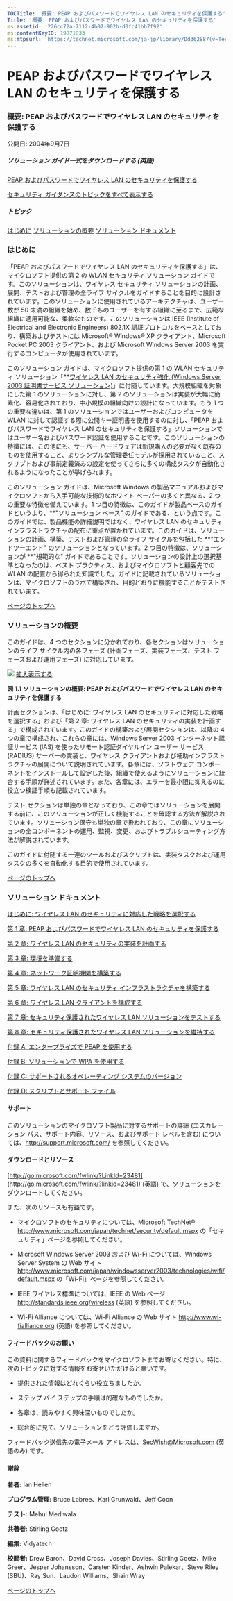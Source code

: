 ```yaml
---
TOCTitle: '概要: PEAP およびパスワードでワイヤレス LAN のセキュリティを保護する'
Title: '概要: PEAP およびパスワードでワイヤレス LAN のセキュリティを保護する'
ms:assetid: '226cc72a-7112-4b07-902b-d0fc41bb7f92'
ms:contentKeyID: 19871833
ms:mtpsurl: 'https://technet.microsoft.com/ja-jp/library/Dd362887(v=TechNet.10)'
---
```


PEAP およびパスワードでワイヤレス LAN のセキュリティを保護する
==============================================================

### 概要: PEAP およびパスワードでワイヤレス LAN のセキュリティを保護する

公開日: 2004年9月7日

##### **ソリューション ガイド一式をダウンロードする** (英語)

[PEAP およびパスワードでワイヤレス LAN のセキュリティを保護する](http://www.microsoft.com/downloads/details.aspx?familyid=60c5d0a1-9820-480e-aa38-63485eca8b9b&displaylang=en)

[セキュリティ ガイダンスのトピックをすべて表示する](http://www.microsoft.com/japan/security/guidance/topics/default.mspx)

##### トピック

[](#ecaa)[はじめに](#ecaa)
[](#ebaa)[ソリューションの概要](#ebaa)
[](#eaaa)[ソリューション ドキュメント](#eaaa)

### はじめに

「PEAP およびパスワードでワイヤレス LAN のセキュリティを保護する」は、マイクロソフト提供の第 2 の WLAN セキュリティ ソリューション ガイドです。このソリューションは、ワイヤレス セキュリティ ソリューションの計画、展開、テストおよび管理の全ライフ サイクルをガイドすることを目的に設計されています。このソリューションに使用されているアーキテクチャは、ユーザー数が 50 未満の組織を始め、数千ものユーザーを有する組織に至るまで、広範な組織に適用可能な、柔軟なものです。このソリューションは IEEE (Institute of Electrical and Electronic Engineers) 802.1X 認証プロトコルをベースとしており、構築およびテストには Microsoft® Windows® XP クライアント、Microsoft Pocket PC 2003 クライアント、および Microsoft Windows Server 2003 を実行するコンピュータが使用されています。

このソリューション ガイドは、マイクロソフト提供の第 1 の WLAN セキュリティ ソリューション「**[ワイヤレス LAN のセキュリティ強化 (Windows Server 2003 証明書サービス ソリューション)](https://technet.microsoft.com/ja-jp/library/30f90d1c-7faa-432f-b6c8-d4927fe36229(v=TechNet.10))」に付随しています。大規模組織を対象にした第 1 のソリューションに対し、第 2 のソリューションは実装が大幅に簡素化、容易化されており、中小規模の組織向けの設計になっています。もう 1 つの重要な違いは、第 1 のソリューションではユーザーおよびコンピュータを WLAN に対して認証する際に公開キー証明書を使用するのに対し、「PEAP およびパスワードでワイヤレス LAN のセキュリティを保護する」ソリューションではユーザー名およびパスワード認証を使用することです。このソリューションの特徴には、この他にも、サーバー ハードウェアは新規購入の必要がなく既存のものを使用すること、よりシンプルな管理委任モデルが採用されていること、スクリプトおよび事前定義済みの設定を使ってさらに多くの構成タスクが自動化されるようになったことが挙げられます。

このソリューション ガイドは、Microsoft Windows の製品マニュアルおよびマイクロソフトから入手可能な技術的なホワイト ペーパーの多くと異なる、2 つの重要な特徴を備えています。1 つ目の特徴は、このガイドが製品ベースのガイドというより、**"ソリューション ベース" のガイドである、という点です。このガイドでは、製品機能の詳細説明ではなく、ワイヤレス LAN のセキュリティ インフラストラクチャの配布に重点が置かれています。このガイドは、ソリューションの計画、構築、テストおよび管理の全ライフ サイクルを包括した **"エンドツーエンド" のソリューションとなっています。2 つ目の特徴は、ソリューションが **"規範的な" ガイドであることです。ソリューションの設計上の選択基準となったのは、ベスト プラクティス、およびマイクロソフトと顧客先での WLAN の配置から得られた知識でした。ガイドに記載されているソリューションは、マイクロソフトのラボで構築され、目的どおりに機能することがテストされています。

[](#mainsection)[ページのトップへ](#mainsection)

### ソリューションの概要

このガイドは、4 つのセクションに分かれており、各セクションはソリューションのライフ サイクル内の各フェーズ (計画フェーズ、実装フェーズ、テスト フェーズおよび運用フェーズ) に対応しています。

![](images/Dd362887.PEAP_001(ja-jp,TechNet.10).gif)
[拡大表示する](https://technet.microsoft.com/ja-jp/dd362887.peap_001_big(ja-jp,technet.10).gif)

**図 1.1 ソリューションの概要: PEAP およびパスワードでワイヤレス LAN のセキュリティを保護する**

計画セクションは、「はじめに: ワイヤレス LAN のセキュリティに対応した戦略を選択する」および「第 2 章: ワイヤレス LAN のセキュリティの実装を計画する」で構成されています。このガイドの構築および展開セクションは、以降の 4 つの章で構成され、これらの章には、Windows Server 2003 インターネット認証サービス (IAS) を使ったリモート認証ダイヤルイン ユーザー サービス (RADIUS) サーバーの実装と、ワイヤレス クライアントおよび補助インフラストラクチャの展開について説明されています。各章には、ソフトウェア コンポーネントをインストールして設定した後、組織で使えるようにソリューションに統合する手順が詳述されています。また、各章には、エラーを最小限に抑えるのに役立つ検証手順も記載されています。

テスト セクションは単独の章となっており、この章ではソリューションを展開する前に、このソリューションが正しく機能することを確認する方法が解説されています。ソリューション保守も単独の章で扱われており、この章にソリューションの全コンポーネントの運用、監視、変更、およびトラブルシューティング方法が解説されています。

このガイドに付随する一連のツールおよびスクリプトは、実装タスクおよび運用タスクの多くを自動化する目的で使用されています。

[](#mainsection)[ページのトップへ](#mainsection)

### ソリューション ドキュメント

[はじめに: ワイヤレス LAN のセキュリティに対応した戦略を選択する](https://technet.microsoft.com/ja-jp/library/0727cb2f-68ce-4970-bfbc-fdd72fa1f758(v=TechNet.10))

[第 1 章: PEAP およびパスワードでワイヤレス LAN のセキュリティを保護する](https://technet.microsoft.com/ja-jp/library/0d372fea-5d1c-4f16-9b7f-bb8bd47da177(v=TechNet.10))

[第 2 章: ワイヤレス LAN のセキュリティの実装を計画する](https://technet.microsoft.com/ja-jp/library/dd6819dc-1980-4be9-95a7-7403d795f242(v=TechNet.10))

[第 3 章: 環境を準備する](https://technet.microsoft.com/ja-jp/library/9f5c799f-370a-4c02-b584-03a7117aaa71(v=TechNet.10))

[第 4 章: ネットワーク証明機関を構築する](https://technet.microsoft.com/ja-jp/library/7b912df6-a538-4298-b678-1ef86282a795(v=TechNet.10))

[第 5 章: ワイヤレス LAN のセキュリティ インフラストラクチャを構築する](https://technet.microsoft.com/ja-jp/library/10ce1bd1-3d28-45b5-84e7-2fe49fa43fc8(v=TechNet.10))

[第 6 章: ワイヤレス LAN クライアントを構成する](https://technet.microsoft.com/ja-jp/library/7d3ff020-a7d8-435d-bf39-7b9980443bba(v=TechNet.10))

[第 7 章: セキュリティ保護されたワイヤレス LAN ソリューションをテストする](https://technet.microsoft.com/ja-jp/library/f29375f6-a7ab-4b84-96ba-6e973466af4b(v=TechNet.10))

[第 8 章: セキュリティ保護されたワイヤレス LAN ソリューションを維持する](https://technet.microsoft.com/ja-jp/library/499dfed8-f907-4528-ae7b-98797cb26282(v=TechNet.10))

[付録 A: エンタープライズで PEAP を使用する](https://technet.microsoft.com/ja-jp/library/eb78ce02-b67d-4e06-9646-670fc203a400(v=TechNet.10))

[付録 B: ソリューションで WPA を使用する](https://technet.microsoft.com/ja-jp/library/dc7cf510-5e8d-4e80-a63a-5635c4348b64(v=TechNet.10))

[付録 C: サポートされるオペレーティング システムのバージョン](https://technet.microsoft.com/ja-jp/library/5ff30347-0423-47cc-b338-59a4e27e6b0c(v=TechNet.10))

[付録 D: スクリプトとサポート ファイル](https://technet.microsoft.com/ja-jp/library/60333ee4-a9c2-4fdc-b10b-6af2408dcd8e(v=TechNet.10))

#### サポート

このソリューションのマイクロソフト製品に対するサポートの詳細 (エスカレーション パス、サポート内容、リソース、およびサポート レベルを含む) については、<http://support.microsoft.com/> を参照してください。

#### ダウンロードとリソース

[http://go.microsoft.com/fwlink/?LinkId=23481](http://go.microsoft.com/fwlink/?linkid=23481) (英語) で、ソリューションをダウンロードしてください。

また、次のリソースも有益です。

-   マイクロソフトのセキュリティについては、Microsoft TechNet® <http://www.microsoft.com/japan/technet/security/default.mspx> の「セキュリティ」ページを参照してください。

-   Microsoft Windows Server 2003 および Wi-Fi については、Windows Server System の Web サイト <http://www.microsoft.com/japan/windowsserver2003/technologies/wifi/default.mspx> の「Wi-Fi」ページを参照してください。

-   IEEE ワイヤレス標準については、IEEE の Web ページ <http://standards.ieee.org/wireless> (英語) を参照してください。

-   Wi-Fi Alliance については、Wi-Fi Alliance の Web サイト <http://www.wi-fialliance.org> (英語) を参照してください。

#### フィードバックのお願い

この資料に関するフィードバックをマイクロソフトまでお寄せください。特に、次のトピックに対する情報をお寄せいただけると幸いです。

-   提供された情報はどれくらい役立ちましたか。

-   ステップ バイ ステップの手順は的確なものでしたか。

-   各章は、読みやすく興味深いものでしたか。

-   総合的に見て、ソリューションをどう評価しますか。

フィードバック送信先の電子メール アドレスは、[SecWish@Microsoft.com](mailto:secwish@microsoft.com?subject=feedback%20re:%20microsoft%20solution%20for%20securing%20wireless%20lans%20with%20peap%20and%20passwords) (英語のみ) です。

#### 謝辞

**著者:** Ian Hellen

**プログラム管理:** Bruce Lobree、Karl Grunwald、Jeff Coon

**テスト:** Mehul Mediwala

**共著者:** Stirling Goetz

**編集:** Vidyatech

**校閲者:** Drew Baron、David Cross、Joseph Davies、Stirling Goetz、Mike Greer、Jesper Johansson、Carsten Kinder、Ashwin Palekar、Steve Riley (SBU)、Ray Sun、Laudon Williams、Shain Wray

[](#mainsection)[ページのトップへ](#mainsection)
